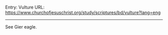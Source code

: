 Entry: Vulture
URL: https://www.churchofjesuschrist.org/study/scriptures/bd/vulture?lang=eng

---

See Gier eagle.
